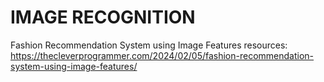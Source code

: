 # IMAGE RECOGNITION

Fashion Recommendation System using Image Features resources:
https://thecleverprogrammer.com/2024/02/05/fashion-recommendation-system-using-image-features/

